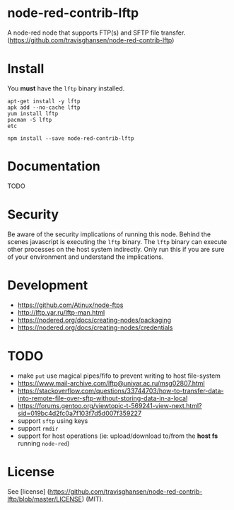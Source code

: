 
# node-red-contrib-lftp

A node-red node that supports FTP(s) and SFTP file transfer.
(https://github.com/travisghansen/node-red-contrib-lftp)


# Install

You **must** have the `lftp` binary installed.

```
apt-get install -y lftp
apk add --no-cache lftp
yum install lftp
pacman -S lftp
etc
```

```
npm install --save node-red-contrib-lftp
```

# Documentation
TODO

# Security
Be aware of the security implications of running this node.  Behind the scenes
javascript is executing the `lftp` binary.  The `lftp` binary can execute other
processes on the host system indirectly.  Only run this if you are sure of your
environment and understand the implications.

# Development
 * https://github.com/Atinux/node-ftps
 * http://lftp.yar.ru/lftp-man.html
 * https://nodered.org/docs/creating-nodes/packaging
 * https://nodered.org/docs/creating-nodes/credentials

# TODO
 * make `put` use magical pipes/fifo to prevent writing to host file-system
  * https://www.mail-archive.com/lftp@uniyar.ac.ru/msg02807.html
  * https://stackoverflow.com/questions/33744703/how-to-transfer-data-into-remote-file-over-sftp-without-storing-data-in-a-local
  * https://forums.gentoo.org/viewtopic-t-569241-view-next.html?sid=019bc4d2fc0a7f103f7d5d007f359227
 * support `sftp` using keys
 * support `rmdir`
 * support for host operations (ie: upload/download to/from the **host fs** running `node-red`)

# License

See [license] (https://github.com/travisghansen/node-red-contrib-lftp/blob/master/LICENSE) (MIT).
